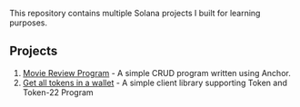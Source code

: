 This repository contains multiple Solana projects I built for learning purposes.

## Projects

1. [Movie Review Program](movie-review/README.md) - A simple CRUD program written using Anchor.
2. [Get all tokens in a wallet](token-2022-client/README.md) - A simple client library supporting Token and Token-22 Program
